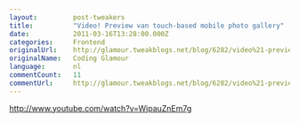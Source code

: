 ```yaml
---
layout:         post-tweakers
title:          "Video! Preview van touch-based mobile photo gallery"
date:           2011-03-16T13:28:00.000Z
categories:     Frontend
originalUrl:    http://glamour.tweakblogs.net/blog/6282/video%21-preview-van-touch-based-mobile-photo-gallery.html
originalName:   Coding Glamour
language:       nl
commentCount:   11
commentUrl:     http://glamour.tweakblogs.net/blog/6282/video%21-preview-van-touch-based-mobile-photo-gallery.html#reacties
---
```


<p class="article">
  <div id="swfobject_A3Qcqf3dr4"><a href="http://www.youtube.com/watch?v=WjpauZnEm7g" rel="external" title="http://www.youtube.com/watch?v=WjpauZnEm7g">http://www.youtube.com/watch?v=WjpauZnEm7g</a>
  </div>
</p>
<!--more-->
  <script type="text/javascript">
    //<!--
    (function(){var so=new SWFObject('http://www.youtube.com/v/WjpauZnEm7g&fs=1','movie_A3Qcqf3dr4',580,350,7);so.addParam('allowfullscreen','true');so.write('swfobject_A3Qcqf3dr4')})();
    //-->
  </script>

